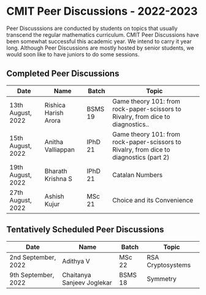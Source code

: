 # CMIT Peer Discussions - 2022-2023

Peer Discusssions are conducted by students on topics that usually transcend the regular mathematics curriculum. 
CMIT Peer Discussions have been somewhat successful this academic year. We intend to carry it year long.
Although Peer Discussions are mostly hosted by senior students, we would soon like to have juniors to do some sessions.

## Completed Peer Discussions
| Date | Name | Batch | Topic |
| --- | --- | --- | --- |
| 13th August, 2022 | Rishica Harish Arora | BSMS 19 | Game theory 101: from rock-paper-scissors to Rivalry, from dice to diagnostics.. |
| 15th August, 2022 |  Anitha Valliappan | IPhD 21 | Game theory 101: from rock-paper-scissors to Rivalry, from dice to diagnostics (part 2)  |
| 19th August, 2022 | Bharath Krishna S | IPhD 21 | Catalan Numbers |
| 27th August, 2022 | Ashish Kujur | MSc 21 | Choice and its Convenience |

## Tentatively Scheduled Peer Discussions
| Date | Name | Batch | Topic |
| --- | --- | --- | --- |
| 2nd September, 2022 | Adithya V | MSc 22 | RSA Cryptosystems |
| 9th September, 2022 | Chaitanya Sanjeev Joglekar | BSMS 18 | Symmetry |
